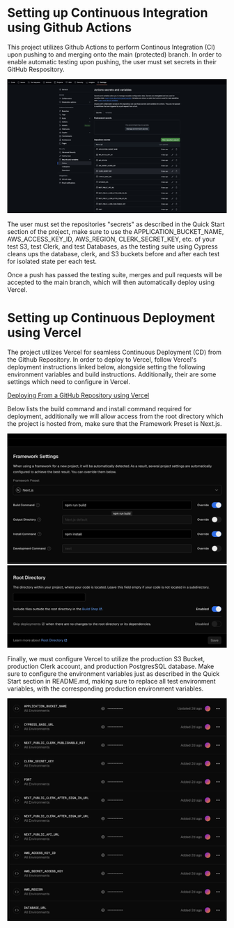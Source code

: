 # Setting up Continuous Integration using Github Actions

This project utilizes Github Actions to perform Continous Integration (CI) upon pushing to and merging onto the main (protected) branch. In order to enable automatic testing upon pushing, the user must set secrets in their GitHub Respository.

![img](api/assets/github_secrets.jpeg "Github Secrets Configuration")

The user must set the repositories "secrets" as described in the Quick Start section of the project, make sure to use the APPLICATION_BUCKET_NAME, AWS_ACCESS_KEY_ID, AWS_REGION, CLERK_SECRET_KEY, etc. of your test S3, test Clerk, and test Databases, as the testing suite using Cypress cleans ups the database, clerk, and S3 buckets before and after each test for isolated state per each test.

Once a push has passed the testing suite, merges and pull requests will be accepted to the main branch, which will then automatically deploy using Vercel.

# Setting up Continuous Deployment using Vercel

The project utilizes Vercel for seamless Continuous Deployment (CD) from the Github Repository. In order to deploy to Vercel, follow Vercel's deployment instructions linked below, alongside setting the following environment variables and build instructions. Additionally, their are some settings which need to configure in Vercel.

[Deploying From a GitHub Repository using Vercel](https://vercel.com/docs/git#deploying-a-git-repository)

Below lists the build command and install command required for deployment, additionally we will allow access from the root directory which the project is hosted from, make sure that the Framework Preset is Next.js.

![img](api/assets/vercel_build_settings.jpeg)
![img](api/assets/vercel_root_directory.jpeg)

Finally, we must configure Vercel to utilize the production S3 Bucket, production Clerk account, and production PostgresSQL database. Make sure to configure the environment variables just as described in the Quick Start section in README.md, making sure to replace all test environment variables, with the corresponding production environment variables.

![img](api/assets/vercel_environment_variables.jpeg)


